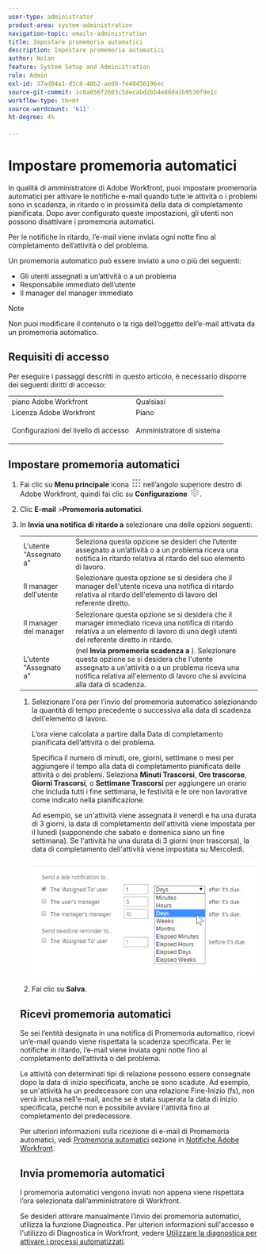 ```yaml
---
user-type: administrator
product-area: system-administration
navigation-topic: emails-administration
title: Impostare promemoria automatici
description: Impostare promemoria automatici
author: Nolan
feature: System Setup and Administration
role: Admin
exl-id: 37ad04a1-d3c8-48b2-aed8-fe40456196ec
source-git-commit: 1c0a656f2603c5decabd2bb4e88da1b9530f9e1c
workflow-type: tm+mt
source-wordcount: '611'
ht-degree: 4%

---
```


# Impostare promemoria automatici

<!--DON'T DELETE, DRAFT OR HIDE THIS ARTICLE. IT IS LINKED TO THE PRODUCT, THROUGH THE CONTEXT SENSITIVE HELP LINKS.-->

In qualità di amministratore di Adobe Workfront, puoi impostare promemoria automatici per attivare le notifiche e-mail quando tutte le attività o i problemi sono in scadenza, in ritardo o in prossimità della data di completamento pianificata. Dopo aver configurato queste impostazioni, gli utenti non possono disattivare i promemoria automatici.

Per le notifiche in ritardo, l’e-mail viene inviata ogni notte fino al completamento dell’attività o del problema.

Un promemoria automatico può essere inviato a uno o più dei seguenti:

* Gli utenti assegnati a un’attività o a un problema
* Responsabile immediato dell’utente
* Il manager del manager immediato

>[!NOTE]
>
>Non puoi modificare il contenuto o la riga dell’oggetto dell’e-mail attivata da un promemoria automatico.

## Requisiti di accesso

Per eseguire i passaggi descritti in questo articolo, è necessario disporre dei seguenti diritti di accesso:

<table style="table-layout:auto"> 
 <col> 
 <col> 
 <tbody> 
  <tr> 
   <td role="rowheader">piano Adobe Workfront</td> 
   <td>Qualsiasi</td> 
  </tr> 
  <tr> 
   <td role="rowheader">Licenza Adobe Workfront</td> 
   <td>Piano</td> 
  </tr> 
  <tr> 
   <td role="rowheader">Configurazioni del livello di accesso</td> 
   <td> <p>Amministratore di sistema</p> </td> 
  </tr> 
 </tbody> 
</table>

## Impostare promemoria automatici

1. Fai clic su **Menu principale** icona ![](assets/main-menu-icon.png) nell’angolo superiore destro di Adobe Workfront, quindi fai clic su **Configurazione** ![](assets/gear-icon-settings.png).

1. Clic **E-mail** >**Promemoria automatici**.

1. In **Invia una notifica di ritardo a** selezionare una delle opzioni seguenti:

   <table>
    <tr>
        <td>L'utente "Assegnato a"</td>
        <td>Seleziona questa opzione se desideri che l’utente assegnato a un’attività o a un problema riceva una notifica in ritardo relativa al ritardo del suo elemento di lavoro.</td>
        <td></td>
    </tr>
    <tr>
        <td>Il manager dell'utente</td>
        <td>Selezionare questa opzione se si desidera che il manager dell'utente riceva una notifica di ritardo relativa al ritardo dell'elemento di lavoro del referente diretto.</td>
        <td></td>
    </tr>
    <tr>
        <td>Il manager del manager</td>
        <td>Selezionare questa opzione se si desidera che il manager immediato riceva una notifica di ritardo relativa a un elemento di lavoro di uno degli utenti del referente diretto in ritardo.</td>
        <td></td>
    </tr>
    <tr>
        <td>L'utente "Assegnato a"</td>
        <td>(nel <b>Invia promemoria scadenza a</b> ). Selezionare questa opzione se si desidera che l'utente assegnato a un'attività o a un problema riceva una notifica relativa all'elemento di lavoro che si avvicina alla data di scadenza.</td>
        <td></td>
    </tr>
</table>

1. Selezionare l&#39;ora per l&#39;invio del promemoria automatico selezionando la quantità di tempo precedente o successiva alla data di scadenza dell&#39;elemento di lavoro.

   L’ora viene calcolata a partire dalla Data di completamento pianificata dell’attività o del problema.

   Specifica il numero di minuti, ore, giorni, settimane o mesi per aggiungere il tempo alla data di completamento pianificata delle attività o dei problemi. Seleziona **Minuti Trascorsi**, **Ore trascorse**, **Giorni Trascorsi**, o **Settimane Trascorsi** per aggiungere un orario che includa tutti i fine settimana, le festività e le ore non lavorative come indicato nella pianificazione.

   Ad esempio, se un&#39;attività viene assegnata il venerdì e ha una durata di 3 giorni, la data di completamento dell&#39;attività viene impostata per il lunedì (supponendo che sabato e domenica siano un fine settimana). Se l&#39;attività ha una durata di 3 giorni (non trascorsa), la data di completamento dell&#39;attività viene impostata su Mercoledì.

   ![](assets/time-increments-for-automatic-reminder.png)

1. Fai clic su **Salva**.

## Ricevi promemoria automatici

Se sei l’entità designata in una notifica di Promemoria automatico, ricevi un’e-mail quando viene rispettata la scadenza specificata. Per le notifiche in ritardo, l’e-mail viene inviata ogni notte fino al completamento dell’attività o del problema.

Le attività con determinati tipi di relazione possono essere consegnate dopo la data di inizio specificata, anche se sono scadute. Ad esempio, se un&#39;attività ha un predecessore con una relazione Fine-Inizio (fs), non verrà inclusa nell&#39;e-mail, anche se è stata superata la data di inizio specificata, perché non è possibile avviare l&#39;attività fino al completamento del predecessore.

Per ulteriori informazioni sulla ricezione di e-mail di Promemoria automatici, vedi [Promemoria automatici](../../../workfront-basics/using-notifications/wf-notifications.md#automatic-reminders) sezione in [Notifiche Adobe Workfront](../../../workfront-basics/using-notifications/wf-notifications.md).

## Invia promemoria automatici

I promemoria automatici vengono inviati non appena viene rispettata l’ora selezionata dall’amministratore di Workfront.

Se desideri attivare manualmente l’invio dei promemoria automatici, utilizza la funzione Diagnostica. Per ulteriori informazioni sull&#39;accesso e l&#39;utilizzo di Diagnostica in Workfront, vedere [Utilizzare la diagnostica per attivare i processi automatizzati](../../../administration-and-setup/manage-workfront/run-diagnostics/use-diagnostics-to-trigger-automated-processes.md).
